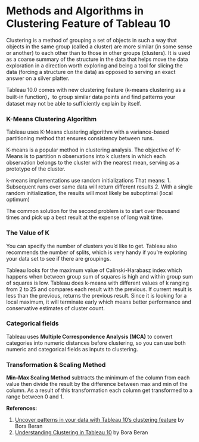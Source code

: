 
# Methods and Algorithms in Clustering Feature of Tableau 10

Clustering is a method of grouping a set of objects in such a way that objects in the same group (called a cluster) are more similar (in some sense or another) to each other than to those in other groups (clusters). It is used as a coarse summary of the structure in the data that helps move the data exploration in a direction worth exploring and being a tool for slicing the data (forcing a structure on the data) as opposed to serving an exact answer on a silver platter.
<p>Tableau 10.0 comes with new clustering feature (k-means clustering as a built-in function)，to group similar data points and find patterns your dataset may not be able to sufficiently explain by itself. 

### K-Means Clustering Algorithm

Tableau uses K-Means clustering algorithm with a variance-based partitioning method that ensures consistency between runs.

K-means is a popular method in clustering analysis. The objective of K-Means is to partition n observations into k clusters in which each observation belongs to the cluster with the nearest mean, serving as a prototype of the cluster.

<p>k-means implementations use random initializations 
That means:
1. Subsequent runs over same data will return different results
2. With a single random initialization, the results will most likely be suboptimal (local optimum)

<p>The common solution for the second problem is to start over thousand times and pick up a best result at the expense of long wait time. 

### The Value of K
You can specify the number of clusters you’d like to get. Tableau also recommends the number of splits, which is very handy if you’re exploring your data set to see if there are groupings.

Tableau looks for the maximum value of Calinski-Harabasz index which happens when between group sum of squares is high and within group sum of squares is low.
Tableau does k-means with different values of k ranging from 2 to 25 and compares each result with the previous. If current result is less than the previous, returns the previous result. Since it is looking for a local maximum, it will terminate early which means better performance and conservative estimates of cluster count.

### Categorical fields
Tableau uses **Multiple Correspondence Analysis (MCA)** to convert categories into numeric distances before clustering, so you can use both numeric and categorical fields as inputs to clustering.

### Transformation & Scaling Method
**Min-Max Scaling Method** subtracts the minimum of the column from each value then divide the result by the difference between max and min of the column. As a result of this transformation each column get transformed to a range between 0 and 1.



**References:**

1. [Uncover patterns in your data with Tableau 10’s clustering feature](https://www.tableau.com/about/blog/2016/7/uncover-patterns-your-data-tableau-10s-clustering-feature-56373) by Bora Beran
2. [Understanding Clustering in Tableau 10](https://boraberan.wordpress.com/2016/07/19/understanding-clustering-in-tableau-10/) by Bora Beran
